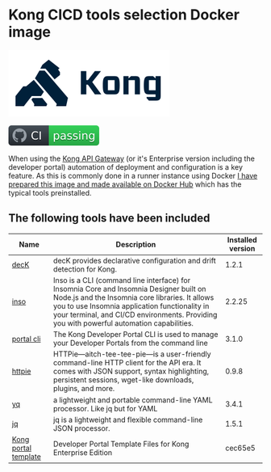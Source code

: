 # Kong CICD tools selection Docker image

![Kong](kong-dark.png)

![CI](badge.svg)

When using the [Kong API Gateway](https://konghq.com/) (or it's Enterprise version including the developer portal) automation of deployment and configuration is a key feature. As this is commonly done in a runner instance using Docker [I have prepared this image and made available on Docker Hub](https://hub.docker.com/r/svenwal/kong-cicd-tools) which has the typical tools preinstalled.

## The following tools have been included

|Name|Description|Installed version|
|---|---|---|
|[decK](https://docs.konghq.com/deck/)|decK provides declarative configuration and drift detection for Kong.|1.2.1|
|[inso](https://support.insomnia.rest/collection/105-inso-cli)|Inso is a CLI (command line interface) for Insomnia Core and Insomnia Designer built on Node.js and the Insomnia core libraries. It allows you to use Insomnia application functionality in your terminal, and CI/CD environments. Providing you with powerful automation capabilities.|2.2.25|
|[portal cli](https://github.com/Kong/kong-portal-cli)|The Kong Developer Portal CLI is used to manage your Developer Portals from the command line|3.1.0|
|[httpie](https://httpie.io/)|HTTPie—aitch-tee-tee-pie—is a user-friendly command-line HTTP client for the API era. It comes with JSON support, syntax highlighting, persistent sessions, wget-like downloads, plugins, and more.|0.9.8|
|[yq](https://github.com/mikefarah/yq)|a lightweight and portable command-line YAML processor. Like jq but for YAML|3.4.1|
|[jq](https://stedolan.github.io/jq/)|jq is a lightweight and flexible command-line JSON processor.|1.5.1|
|[Kong portal template](https://github.com/Kong/kong-portal-templates)|Developer Portal Template Files for Kong Enterprise Edition|cec65e5|